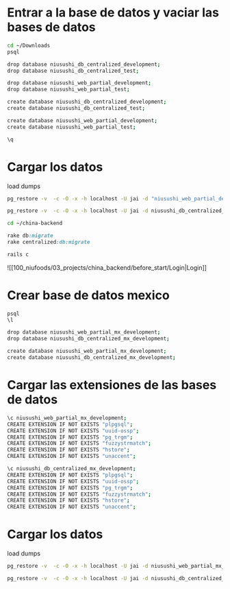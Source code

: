 
# Entrar a la base de datos  y vaciar las bases de datos
```bash
cd ~/Downloads
psql
```

```bash
drop database niusushi_db_centralized_development;
drop database niusushi_db_centralized_test;

drop database niusushi_web_partial_development;
drop database niusushi_web_partial_test;

create database niusushi_db_centralized_development;
create database niusushi_db_centralized_test;

create database niusushi_web_partial_development;
create database niusushi_web_partial_test;

\q
```

# Cargar los datos

load dumps
```bash
pg_restore -v  -c -O -x -h localhost -U jai -d "niusushi_web_partial_development" niusushi_web_partial_2023_02_09_09_58.dump
```

```bash
pg_restore -v  -c -O -x -h localhost -U jai -d niusushi_db_centralized_development niusushi_centralized_db_2022_11_17_10_12.dump
```

```bash
cd ~/china-backend
```
```ruby
rake db:migrate
rake centralized:db:migrate
```

```ruby
rails c
```

![[100_niufoods/03_projects/china_backend/before_start/Login|Login]]

# Crear base de datos mexico

```bash
psql
\l

drop database niusushi_web_partial_mx_development;
drop database niusushi_db_centralized_mx_development;

create database niusushi_web_partial_mx_development;
create database niusushi_db_centralized_mx_development;
```

#  Cargar las extensiones de las bases de datos
```bash
\c niusushi_web_partial_mx_development;
CREATE EXTENSION IF NOT EXISTS "plpgsql";
CREATE EXTENSION IF NOT EXISTS "uuid-ossp";
CREATE EXTENSION IF NOT EXISTS "pg_trgm";
CREATE EXTENSION IF NOT EXISTS "fuzzystrmatch";
CREATE EXTENSION IF NOT EXISTS "hstore";
CREATE EXTENSION IF NOT EXISTS "unaccent";

\c niusushi_db_centralized_mx_development;
CREATE EXTENSION IF NOT EXISTS "plpgsql";
CREATE EXTENSION IF NOT EXISTS "uuid-ossp";
CREATE EXTENSION IF NOT EXISTS "pg_trgm";
CREATE EXTENSION IF NOT EXISTS "fuzzystrmatch";
CREATE EXTENSION IF NOT EXISTS "hstore";
CREATE EXTENSION IF NOT EXISTS "unaccent";
```

# Cargar los datos

load dumps
```bash
pg_restore -v  -c -O -x -h localhost -U jai -d niusushi_web_partial_mx_development mxniusushi20230801.tar
```

```bash
pg_restore -v  -c -O -x -h localhost -U jai -d niusushi_db_centralized_mx_development mx_niufoods_web_centralizada20230801.tar
```
